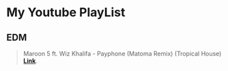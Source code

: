 # My Youtube PlayList

## EDM
> Maroon 5 ft. Wiz Khalifa - Payphone (Matoma Remix) (Tropical House)
[**Link**](https://www.youtube.com/watch?v=ROZGwZ3Raqg).
